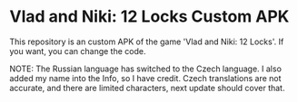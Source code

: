 # Vlad and Niki: 12 Locks Custom APK
This repository is an custom APK of the game 'Vlad and Niki: 12 Locks'.
If you want, you can change the code.

NOTE: The Russian language has switched to the Czech language. I also added my name into the Info, so I have credit.
Czech translations are not accurate, and there are limited characters, next update should cover that.
